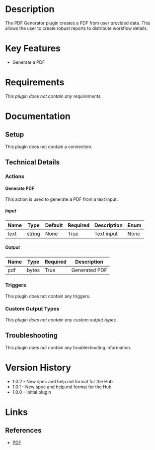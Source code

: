 # Description

The PDF Generator plugin creates a PDF from user provided data. This allows the user to create robust reports to distribute workflow details.

# Key Features

* Generate a PDF

# Requirements

_This plugin does not contain any requirements._

# Documentation

## Setup

This plugin does not contain a connection.

## Technical Details

### Actions

#### Generate PDF

This action is used to generate a PDF from a text input.

##### Input

|Name|Type|Default|Required|Description|Enum|
|----|----|-------|--------|-----------|----|
|text|string|None|True|Text input|None|

##### Output

|Name|Type|Required|Description|
|----|----|--------|-----------|
|pdf|bytes|True|Generated PDF|

### Triggers

This plugin does not contain any triggers.

### Custom Output Types

_This plugin does not contain any custom output types._

## Troubleshooting

This plugin does not contain any troubleshooting information.

# Version History

* 1.0.2 - New spec and help.md format for the Hub
* 1.0.1 - New spec and help.md format for the Hub
* 1.0.0 - Initial plugin

# Links

## References

* [PDF](https://en.wikipedia.org/wiki/Portable_Document_Format)

